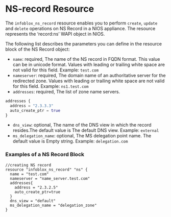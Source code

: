 # NS-record Resource

The `infoblox_ns_record` resource enables you to perform `create`, `update` and `delete` operations on NS Record in a NIOS appliance.
The resource represents the ‘record:ns’ WAPI object in NIOS.

The following list describes the parameters you can define in the resource block of the NS Record object:

* `name`: required, The name of the NS record in FQDN format. This value can be in unicode format. Values with leading or trailing white space are not valid for this field. Example: `test.com`
* `nameserver`: required, The domain name of an authoritative server for the redirected zone. Values with leading or trailing white space are not valid for this field. Example: `ns1.test.com`
* `addresses`: required, The list of zone name servers. 
```terraform
addresses {
  address = "2.3.3.3"
  auto_create_ptr = true
}
```
* `dns_view`: optional, The name of the DNS view in which the record resides.The default value is The default DNS view. Example: `external`
* `ms_delegation_name`: optional, The MS delegation point name. The default value is Empty string. Example: `delegation.com`

### Examples of a NS Record Block

```hcl
//creating NS record 
resource "infoblox_ns_record" "ns" {
  name = "test.com"
  nameserver = "name_server.test.com"
  addresses{
    address = "2.3.2.5"
    auto_create_ptr=true
  }
  dns_view = "default"
  ms_delegation_name = "delegation_zone"
}
```